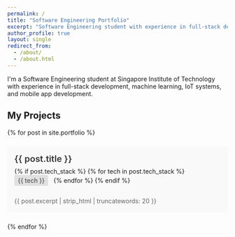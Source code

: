```yaml
---
permalink: /
title: "Software Engineering Portfolio"
excerpt: "Software Engineering student with experience in full-stack development, machine learning, IoT systems, and mobile app development."
author_profile: true
layout: single
redirect_from: 
  - /about/
  - /about.html
---
```


I'm a Software Engineering student at Singapore Institute of Technology with experience in full-stack development, machine learning, IoT systems, and mobile app development.

## My Projects

<div class="page__content">
  <div class="portfolio-grid">
  {% for post in site.portfolio %}
    <div class="portfolio-card">
      <a href="{{ post.url | relative_url }}" class="portfolio-link">
        <div class="portfolio-content">
          <h3>{{ post.title }}</h3>
          <div class="tech-stack">
            {% if post.tech_stack %}
              {% for tech in post.tech_stack %}
                <span class="tech-tag">{{ tech }}</span>
              {% endfor %}
            {% endif %}
          </div>
          <p>{{ post.excerpt | strip_html | truncatewords: 20 }}</p>
        </div>
      </a>
    </div>
  {% endfor %}
  </div>
</div>


<style>
/* Portfolio grid */
.portfolio-grid {
  display: grid;
  grid-template-columns: repeat(auto-fit, minmax(300px, 1fr));
  gap: 1.5rem;
}

/* Neater styling for portfolio items */
.portfolio-card {
  background: #f9f9f9;
  padding: 1rem;
  border-radius: 4px;
}

.portfolio-link {
  display: block;
  text-decoration: none;
  color: inherit;
}

.portfolio-content h3 {
  margin-top: 0;
  margin-bottom: 0.5rem;
  font-size: 1.25rem;
  color: #333;
  font-weight: 600;
}

.tech-stack {
  margin-bottom: 1rem;
}

.tech-tag {
  display: inline-block;
  background: #e0e0e0;
  color: #555;
  padding: 0.25rem 0.5rem;
  margin-right: 0.5rem;
  margin-bottom: 0.5rem;
  border-radius: 3px;
  font-size: 0.875rem;
  font-weight: 500;
}

.portfolio-content p {
  margin: 0;
  color: #666;
  line-height: 1.5;
}
</style>